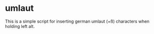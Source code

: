 # umlaut

This is a simple script for inserting german umlaut (+ß) characters when holding left alt.
